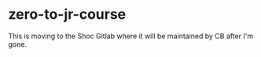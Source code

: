 # zero-to-jr-course

This is moving to the Shoc Gitlab where it will be maintained by CB after I'm gone.
